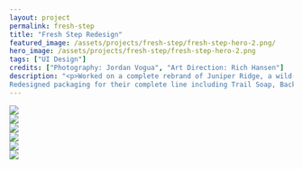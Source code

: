 ```yaml
---
layout: project
permalink: fresh-step
title: "Fresh Step Redesign"
featured_image: /assets/projects/fresh-step/fresh-step-hero-2.png/
hero_image: /assets/projects/fresh-step/fresh-step-hero-2.png
tags: ["UI Design"]
credits: ["Photography: Jordan Vogua", "Art Direction: Rich Hansen"]
description: "<p>Worked on a complete rebrand of Juniper Ridge, a wild-harvested fragrance company, to visually unify their brand.
Redesigned packaging for their complete line including Trail Soap, Backpacker's Cologne, Cabin Spray, Campfire Incense and Smudge's.</p>"
---
```


<div class="grid">
  <div class="grid__col-12">
    <img src="/assets/projects/fresh-step/fresh-step-shelters.png" />
  </div>

  <div class="grid__col-12">
    <img src="/assets/projects/fresh-step/fresh-step-product-detail.png" />
  </div>

  <div class="grid__col-12">
    <img src="/assets/projects/fresh-step/fresh-step-mmm-banner.png" />
  </div>

  <div class="grid__col-6 grid__col--bg">
    <img src="/assets/projects/fresh-step/fresh-step-mmm.png" />
  </div>
  <div class="grid__col-6">
    <img src="/assets/projects/fresh-step/fresh-step-mmm.png" />
  </div>

  <div class="grid__col-12">
    <img src="/assets/projects/fresh-step/fresh-step-shelters.png" />
  </div>

</div>